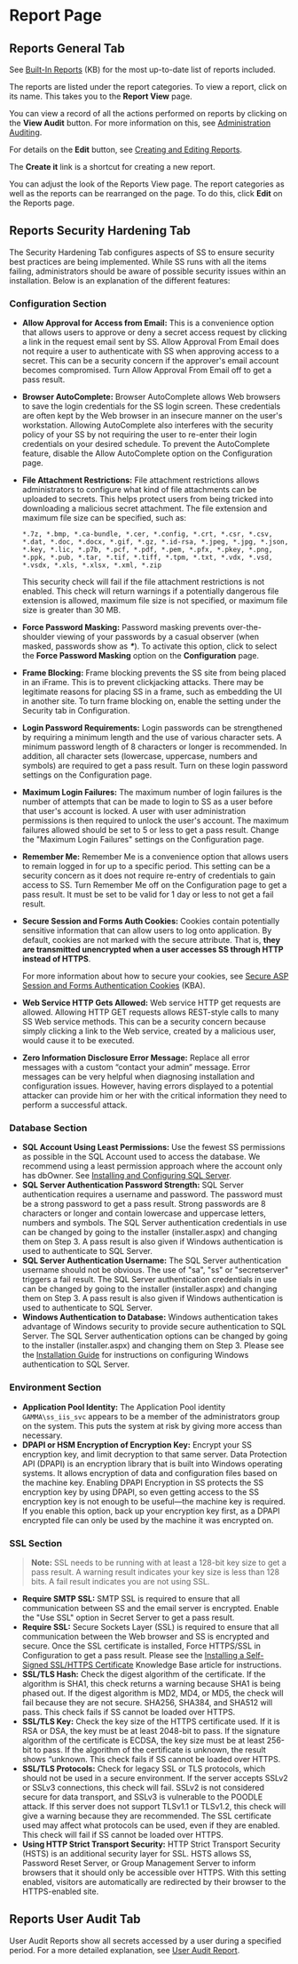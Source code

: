 [title]: # (Report Page)
[tags]: # (Report Page)
[priority]: # (10)

# Report Page

## Reports General Tab

See [Built-In Reports](https://thycotic.force.com/support/s/article/List-of-built-in-Reports) (KB) for the most up-to-date list of reports included.

The reports are listed under the report categories. To view a report, click on its name. This takes you to the **Report View** page.

You can view a record of all the actions performed on reports by clicking on the **View Audit** button. For more information on this, see [Administration Auditing](#Administration-Auditing).

For details on the **Edit** button, see [Creating and Editing Reports](#Creating-and-Editing-Reports).

The **Create it** link is a shortcut for creating a new report.

You can adjust the look of the Reports View page. The report categories as well as the reports can be rearranged on the page. To do this, click **Edit** on the Reports page.

## Reports Security Hardening Tab

The Security Hardening Tab configures aspects of SS to ensure security best practices are being implemented. While SS runs with all the items failing, administrators should be aware of possible security issues within an installation. Below is an explanation of the different features:

### Configuration Section

- **Allow Approval for Access from Email:** This is a convenience option that allows users to approve or deny a secret access request by clicking a link in the request email sent by SS. Allow Approval From Email does not require a user to authenticate with SS when approving access to a secret. This can be a security concern if the approver's email account becomes compromised. Turn Allow Approval From Email off to get a pass result.

- **Browser AutoComplete:** Browser AutoComplete allows Web browsers to save the login credentials for the SS login screen. These credentials are often kept by the Web browser in an insecure manner on the user's workstation. Allowing AutoComplete also interferes with the security policy of your SS by not requiring the user to re-enter their login credentials on your desired schedule. To prevent the AutoComplete feature, disable the Allow AutoComplete option on the Configuration page.

- **File Attachment Restrictions:** File attachment restrictions allows administrators to configure what kind of file attachments can be uploaded to secrets. This helps protect users from being tricked into downloading a malicious secret attachment. The file extension and maximum file size can be specified, such as:

  ```
  *.7z, *.bmp, *.ca-bundle, *.cer, *.config, *.crt, *.csr, *.csv, *.dat, *.doc, *.docx, *.gif, *.gz, *.id-rsa, *.jpeg, *.jpg, *.json, *.key, *.lic, *.p7b, *.pcf, *.pdf, *.pem, *.pfx, *.pkey, *.png, *.ppk, *.pub, *.tar, *.tif, *.tiff, *.tpm, *.txt, *.vdx, *.vsd, *.vsdx, *.xls, *.xlsx, *.xml, *.zip
  ```

  This security check will fail if the file attachment restrictions is not enabled. This check will return warnings if a potentially dangerous file extension is allowed, maximum file size is not specified, or maximum file size is greater than 30 MB.

- **Force Password Masking:** Password masking prevents over-the-shoulder viewing of your passwords by a casual observer (when masked, passwords show as **_*_**). To activate this option, click to select the **Force Password Masking** option on the **Configuration** page.

- **Frame Blocking:** Frame blocking prevents the SS site from being placed in an iFrame. This is to prevent clickjacking attacks. There may be legitimate reasons for placing SS in a frame, such as embedding the UI in another site. To turn frame blocking on, enable the setting under the Security tab in Configuration.

- **Login Password Requirements:** Login passwords can be strengthened by requiring a minimum length and the use of various character sets. A minimum password length of 8 characters or longer is recommended. In addition, all character sets (lowercase, uppercase, numbers and symbols) are required to get a pass result. Turn on these login password settings on the Configuration page.

- **Maximum Login Failures:** The maximum number of login failures is the number of attempts that can be made to login to SS as a user before that user's account is locked. A user with user administration permissions is then required to unlock the user's account. The maximum failures allowed should be set to 5 or less to get a pass result. Change the "Maximum Login Failures" settings on the Configuration page.

- **Remember Me:** Remember Me is a convenience option that allows users to remain logged in for up to a specific period. This setting can be a security concern as it does not require re-entry of credentials to gain access to SS. Turn Remember Me off on the Configuration page to get a pass result. It must be set to be valid for 1 day or less to not get a fail result.

- **Secure Session and Forms Auth Cookies:** Cookies contain potentially sensitive information that can allow users to log onto application. By default, cookies are not marked with the secure attribute. That is, **they are transmitted unencrypted when a user accesses SS through HTTP instead of HTTPS**.

  For more information about how to secure your cookies, see [Secure ASP Session and Forms Authentication Cookies](http://updates.thycotic.net/link.ashx?SecureCookieSessions) (KBA).

- **Web Service HTTP Gets Allowed:** Web service HTTP get requests are allowed. Allowing HTTP GET requests allows REST-style calls to many SS Web service methods. This can be a security concern because simply clicking a link to the Web service, created by a malicious user, would cause it to be executed.

- **Zero Information Disclosure Error Message:** Replace all error messages with a custom “contact your admin” message. Error messages can be very helpful when diagnosing installation and configuration issues. However, having errors displayed to a potential attacker can provide him or her with the critical information they need to perform a successful attack.

### Database Section

- **SQL Account Using Least Permissions:** Use the fewest SS permissions as possible in the SQL Account used to access the database. We recommend using a least permission approach where the account only has dbOwner. See [Installing and Configuring SQL Server](https://updates.thycotic.net/link.ashx?SqlAccountPermissionsSecurityCheck).
- **SQL Server Authentication Password Strength:** SQL Server authentication requires a username and password. The password must be a strong password to get a pass result. Strong passwords are 8 characters or longer and contain lowercase and uppercase letters, numbers and symbols. The SQL Server authentication credentials in use can be changed by going to the installer (installer.aspx) and changing them on Step 3. A pass result is also given if Windows authentication is used to authenticate to SQL Server.
- **SQL Server Authentication Username:** The SQL Server authentication username should not be obvious. The use of "sa", "ss" or "secretserver" triggers a fail result. The SQL Server authentication credentials in use can be changed by going to the installer (installer.aspx) and changing them on Step 3\. A pass result is also given if Windows authentication is used to authenticate to SQL Server.
- **Windows Authentication to Database:** Windows authentication takes advantage of Windows security to provide secure authentication to SQL Server. The SQL Server authentication options can be changed by going to the installer (installer.aspx) and changing them on Step 3\. Please see the [Installation Guide](https://thycotic.com/products/secret-server/support-2/) for instructions on configuring Windows authentication to SQL Server.

### Environment Section

- **Application Pool Identity:** The Application Pool identity `GAMMA\ss_iis_svc` appears to be a member of the administrators group on the system. This puts the system at risk by giving more access than necessary.
- **DPAPI or HSM Encryption of Encryption Key:** Encrypt your SS encryption key, and limit decryption to that same server. Data Protection API (DPAPI) is an encryption library that is built into Windows operating systems. It allows encryption of data and configuration files based on the machine key. Enabling DPAPI Encryption in SS protects the SS encryption key by using DPAPI, so even getting access to the SS encryption key is not enough to be useful—the machine key is required. If you enable this option, back up your encryption key first, as a DPAPI encrypted file can only be used by the machine it was encrypted on.

### SSL Section

> **Note:** SSL needs to be running with at least a 128-bit key size to get a pass result. A warning result indicates your key size is less than 128 bits. A fail result indicates you are not using SSL.

- **Require SMTP SSL:** SMTP SSL is required to ensure that all communication between SS and the email server is encrypted. Enable the "Use SSL" option in Secret Server to get a pass result.
- **Require SSL:** Secure Sockets Layer (SSL) is required to ensure that all communication between the Web browser and SS is encrypted and secure. Once the SSL certificate is installed, Force HTTPS/SSL in Configuration to get a pass result. Please see the [Installing a Self-Signed SSL/HTTPS Certificate](https://updates.thycotic.net/links.ashx?SSSelfSignedCertificate) Knowledge Base article for instructions.
- **SSL/TLS Hash:** Check the digest algorithm of the certificate. If the algorithm is SHA1, this check returns a warning because SHA1 is being phased out. If the digest algorithm is MD2, MD4, or MD5, the check will fail because they are not secure. SHA256, SHA384, and SHA512 will pass. This check fails if SS cannot be loaded over HTTPS.
- **SSL/TLS Key:** Check the key size of the HTTPS certificate used. If it is RSA or DSA, the key must be at least 2048-bit to pass. If the signature algorithm of the certificate is ECDSA, the key size must be at least 256-bit to pass. If the algorithm of the certificate is unknown, the result shows “unknown. This check fails if SS cannot be loaded over HTTPS.
- **SSL/TLS Protocols:** Check for legacy SSL or TLS protocols, which should not be used in a secure environment. If the server accepts SSLv2 or SSLv3 connections, this check will fail. SSLv2 is not considered secure for data transport, and SSLv3 is vulnerable to the POODLE attack. If this server does not support TLSv1.1 or TLSv1.2, this check will give a warning because they are recommended. The SSL certificate used may affect what protocols can be used, even if they are enabled. This check will fail if SS cannot be loaded over HTTPS.
- **Using HTTP Strict Transport Security:** HTTP Strict Transport Security (HSTS) is an additional security layer for SSL. HSTS allows SS, Password Reset Server, or Group Management Server to inform browsers that it should only be accessible over HTTPS. With this setting enabled, visitors are automatically are redirected by their browser to the HTTPS-enabled site.

## Reports User Audit Tab

User Audit Reports show all secrets accessed by a user during a specified period. For a more detailed explanation, see [User Audit Report](#User-Audit-Report).
